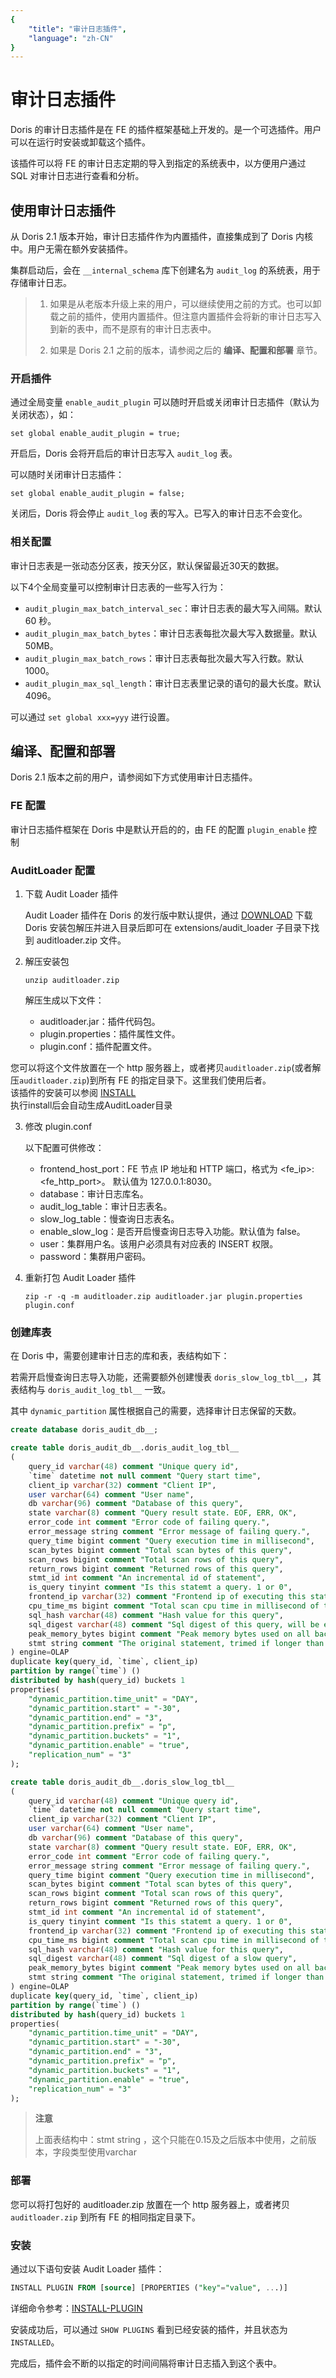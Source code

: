 ```yaml
---
{
    "title": "审计日志插件",
    "language": "zh-CN"
}
---
```


<!-- 
Licensed to the Apache Software Foundation (ASF) under one
or more contributor license agreements.  See the NOTICE file
distributed with this work for additional information
regarding copyright ownership.  The ASF licenses this file
to you under the Apache License, Version 2.0 (the
"License"); you may not use this file except in compliance
with the License.  You may obtain a copy of the License at

  http://www.apache.org/licenses/LICENSE-2.0

Unless required by applicable law or agreed to in writing,
software distributed under the License is distributed on an
"AS IS" BASIS, WITHOUT WARRANTIES OR CONDITIONS OF ANY
KIND, either express or implied.  See the License for the
specific language governing permissions and limitations
under the License.
-->

# 审计日志插件

Doris 的审计日志插件是在 FE 的插件框架基础上开发的。是一个可选插件。用户可以在运行时安装或卸载这个插件。

该插件可以将 FE 的审计日志定期的导入到指定的系统表中，以方便用户通过 SQL 对审计日志进行查看和分析。

## 使用审计日志插件

从 Doris 2.1 版本开始，审计日志插件作为内置插件，直接集成到了 Doris 内核中。用户无需在额外安装插件。

集群启动后，会在 `__internal_schema` 库下创建名为 `audit_log` 的系统表，用于存储审计日志。

> 1. 如果是从老版本升级上来的用户，可以继续使用之前的方式。也可以卸载之前的插件，使用内置插件。但注意内置插件会将新的审计日志写入到新的表中，而不是原有的审计日志表中。
> 
> 2. 如果是 Doris 2.1 之前的版本，请参阅之后的 **编译、配置和部署** 章节。

### 开启插件

通过全局变量 `enable_audit_plugin` 可以随时开启或关闭审计日志插件（默认为关闭状态），如：

`set global enable_audit_plugin = true;`

开启后，Doris 会将开启后的审计日志写入 `audit_log` 表。

可以随时关闭审计日志插件：

`set global enable_audit_plugin = false;`

关闭后，Doris 将会停止 `audit_log` 表的写入。已写入的审计日志不会变化。

### 相关配置

审计日志表是一张动态分区表，按天分区，默认保留最近30天的数据。

以下4个全局变量可以控制审计日志表的一些写入行为：

- `audit_plugin_max_batch_interval_sec`：审计日志表的最大写入间隔。默认 60 秒。
- `audit_plugin_max_batch_bytes`：审计日志表每批次最大写入数据量。默认 50MB。
- `audit_plugin_max_batch_rows`：审计日志表每批次最大写入行数。默认 1000。
- `audit_plugin_max_sql_length`：审计日志表里记录的语句的最大长度。默认 4096。

可以通过 `set global xxx=yyy` 进行设置。


## 编译、配置和部署

Doris 2.1 版本之前的用户，请参阅如下方式使用审计日志插件。

### FE 配置

审计日志插件框架在 Doris 中是默认开启的的，由 FE 的配置 `plugin_enable` 控制

### AuditLoader 配置

1. 下载 Audit Loader 插件

    Audit Loader 插件在 Doris 的发行版中默认提供，通过 [DOWNLOAD](https://doris.apache.org/zh-CN/download) 下载 Doris 安装包解压并进入目录后即可在 extensions/audit_loader 子目录下找到 auditloader.zip 文件。

2. 解压安装包

    ```shell
    unzip auditloader.zip
    ```

    解压生成以下文件：

    * auditloader.jar：插件代码包。
    * plugin.properties：插件属性文件。
    * plugin.conf：插件配置文件。

您可以将这个文件放置在一个 http 服务器上，或者拷贝`auditloader.zip`(或者解压`auditloader.zip`)到所有 FE 的指定目录下。这里我们使用后者。  
该插件的安装可以参阅 [INSTALL](../sql-manual/sql-reference/Database-Administration-Statements/INSTALL-PLUGIN.md)  
执行install后会自动生成AuditLoader目录

3. 修改 plugin.conf 

    以下配置可供修改：

    * frontend_host_port：FE 节点 IP 地址和 HTTP 端口，格式为 <fe_ip>:<fe_http_port>。 默认值为 127.0.0.1:8030。
    * database：审计日志库名。
    * audit_log_table：审计日志表名。
    * slow_log_table：慢查询日志表名。
    * enable_slow_log：是否开启慢查询日志导入功能。默认值为 false。
    * user：集群用户名。该用户必须具有对应表的 INSERT 权限。
    * password：集群用户密码。

4. 重新打包 Audit Loader 插件

    ```shell
    zip -r -q -m auditloader.zip auditloader.jar plugin.properties plugin.conf
    ```

### 创建库表

在 Doris 中，需要创建审计日志的库和表，表结构如下：

若需开启慢查询日志导入功能，还需要额外创建慢表 `doris_slow_log_tbl__`，其表结构与 `doris_audit_log_tbl__` 一致。

其中 `dynamic_partition` 属性根据自己的需要，选择审计日志保留的天数。

```sql
create database doris_audit_db__;

create table doris_audit_db__.doris_audit_log_tbl__
(
    query_id varchar(48) comment "Unique query id",
    `time` datetime not null comment "Query start time",
    client_ip varchar(32) comment "Client IP",
    user varchar(64) comment "User name",
    db varchar(96) comment "Database of this query",
    state varchar(8) comment "Query result state. EOF, ERR, OK",
    error_code int comment "Error code of failing query.",
    error_message string comment "Error message of failing query.",
    query_time bigint comment "Query execution time in millisecond",
    scan_bytes bigint comment "Total scan bytes of this query",
    scan_rows bigint comment "Total scan rows of this query",
    return_rows bigint comment "Returned rows of this query",
    stmt_id int comment "An incremental id of statement",
    is_query tinyint comment "Is this statemt a query. 1 or 0",
    frontend_ip varchar(32) comment "Frontend ip of executing this statement",
    cpu_time_ms bigint comment "Total scan cpu time in millisecond of this query",
    sql_hash varchar(48) comment "Hash value for this query",
    sql_digest varchar(48) comment "Sql digest of this query, will be empty if not a slow query",
    peak_memory_bytes bigint comment "Peak memory bytes used on all backends of this query",
    stmt string comment "The original statement, trimed if longer than 2G"
) engine=OLAP
duplicate key(query_id, `time`, client_ip)
partition by range(`time`) ()
distributed by hash(query_id) buckets 1
properties(
    "dynamic_partition.time_unit" = "DAY",
    "dynamic_partition.start" = "-30",
    "dynamic_partition.end" = "3",
    "dynamic_partition.prefix" = "p",
    "dynamic_partition.buckets" = "1",
    "dynamic_partition.enable" = "true",
    "replication_num" = "3"
);

create table doris_audit_db__.doris_slow_log_tbl__
(
    query_id varchar(48) comment "Unique query id",
    `time` datetime not null comment "Query start time",
    client_ip varchar(32) comment "Client IP",
    user varchar(64) comment "User name",
    db varchar(96) comment "Database of this query",
    state varchar(8) comment "Query result state. EOF, ERR, OK",
    error_code int comment "Error code of failing query.",
    error_message string comment "Error message of failing query.",
    query_time bigint comment "Query execution time in millisecond",
    scan_bytes bigint comment "Total scan bytes of this query",
    scan_rows bigint comment "Total scan rows of this query",
    return_rows bigint comment "Returned rows of this query",
    stmt_id int comment "An incremental id of statement",
    is_query tinyint comment "Is this statemt a query. 1 or 0",
    frontend_ip varchar(32) comment "Frontend ip of executing this statement",
    cpu_time_ms bigint comment "Total scan cpu time in millisecond of this query",
    sql_hash varchar(48) comment "Hash value for this query",
    sql_digest varchar(48) comment "Sql digest of a slow query",
    peak_memory_bytes bigint comment "Peak memory bytes used on all backends of this query",
    stmt string comment "The original statement, trimed if longer than 2G "
) engine=OLAP
duplicate key(query_id, `time`, client_ip)
partition by range(`time`) ()
distributed by hash(query_id) buckets 1
properties(
    "dynamic_partition.time_unit" = "DAY",
    "dynamic_partition.start" = "-30",
    "dynamic_partition.end" = "3",
    "dynamic_partition.prefix" = "p",
    "dynamic_partition.buckets" = "1",
    "dynamic_partition.enable" = "true",
    "replication_num" = "3"
);
```

>**注意**
>
> 上面表结构中：stmt string ，这个只能在0.15及之后版本中使用，之前版本，字段类型使用varchar

### 部署

您可以将打包好的 auditloader.zip 放置在一个 http 服务器上，或者拷贝 `auditloader.zip` 到所有 FE 的相同指定目录下。

### 安装

通过以下语句安装 Audit Loader 插件：

```sql
INSTALL PLUGIN FROM [source] [PROPERTIES ("key"="value", ...)]
```

详细命令参考：[INSTALL-PLUGIN](https://doris.apache.org/zh-CN/docs/sql-manual/sql-reference/Database-Administration-Statements/INSTALL-PLUGIN)

安装成功后，可以通过 `SHOW PLUGINS` 看到已经安装的插件，并且状态为 `INSTALLED`。

完成后，插件会不断的以指定的时间间隔将审计日志插入到这个表中。
